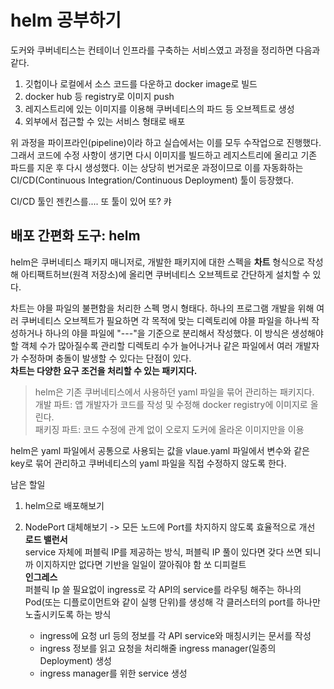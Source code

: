 # helm 공부하기

도커와 쿠버네티스는 컨테이너 인프라를 구축하는 서비스였고 과정을 정리하면 다음과 같다.  

1. 깃헙이나 로컬에서 소스 코드를 다운하고 docker image로 빌드
2. docker hub 등 registry로 이미지 push
3. 레지스트리에 있는 이미지를 이용해 쿠버네티스의 파드 등 오브젝트로 생성
4. 외부에서 접근할 수 있는 서비스 형태로 배포

위 과정을 파이프라인(pipeline)이라 하고 실습에서는 이를 모두 수작업으로 진행했다. 그래서 코드에 수정 사항이 생기면 다시 이미지를 빌드하고 레지스트리에 올리고 기존 파드를 지운 후 다시 생성했다. 이는 상당히 번거로운 과정이므로 이를 자동화하는 CI/CD(Continuous Integration/Continuous Deployment) 툴이 등장했다.  

CI/CD 툴인 젠킨스를.... 또 툴이 있어 또? 캬

## 배포 간편화 도구: helm
helm은 쿠버네티스 패키지 매니저로, 개발한 패키지에 대한 스펙을 **차트** 형식으로 작성해 아티팩트허브(원격 저장소)에 올리면 쿠버네티스 오브젝트로 간단하게 설치할 수 있다.  

차트는 야믈 파일의 불편함을 처리한 스펙 명시 형태다. 하나의 프로그램 개발을 위해 여러 쿠버네티스 오브젝트가 필요하면 각 목적에 맞는 디렉토리에 야믈 파일을 하나씩 작성하거나 하나의 야믈 파일에 "---"을 기준으로 분리해서 작성했다. 이 방식은 생성해야 할 객체 수가 많아질수록 관리할 디렉토리 수가 늘어나거나 같은 파일에서 여러 개발자가 수정하며 충돌이 발생할 수 있다는 단점이 있다.  
**차트는 다양한 요구 조건을 처리할 수 있는 패키지다.**

> helm은 기존 쿠버네티스에서 사용하던 yaml 파일을 묶어 관리하는 패키지다.  
> 개발 파트: 앱 개발자가 코드를 작성 및 수정해 docker registry에 이미지로 올린다.  
> 패키징 파트: 코드 수정에 관계 없이 오로지 도커에 올라온 이미지만을 이용

helm은 yaml 파일에서 공통으로 사용되는 값을 vlaue.yaml 파일에서 변수와 같은 key로 묶어 관리하고 쿠버네티스의 yaml 파일을 직접 수정하지 않도록 한다.



남은 할일  
1. helm으로 배포해보기  

2. NodePort 대체해보기 -> 모든 노드에 Port를 차지하지 않도록 효율적으로 개선  
**로드 밸런서**  
service 자체에 퍼블릭 IP를 제공하는 방식, 퍼블릭 IP 풀이 있다면 갖다 쓰면 되니까 이지하지만 없다면 기반을 일일이 깔아줘야 함 쏘 디피컬트  
**인그레스**  
퍼블릭 Ip 쓸 필요없이 ingress로 각 API의 service를 라우팅 해주는 하나의 Pod(또는 디플로이먼트와 같이 실행 단위)를 생성해 각 클러스터의 port를 하나만 노출시키도록 하는 방식 
   * ingress에 요청 url 등의 정보를 각 API service와 매칭시키는 문서를 작성  
   * ingress 정보를 읽고 요청을 처리해줄 ingress manager(일종의 Deployment) 생성
   * ingress manager를 위한 service 생성  